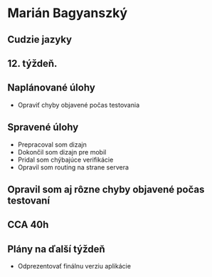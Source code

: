 # Marián Bagyanszký # 

## Cudzie jazyky ##

## 12. týždeň. ##

## Naplánované úlohy ##

* Opraviť chyby objavené počas testovania

## Spravené úlohy ##

* Prepracoval som dizajn
* Dokončil som dizajn pre mobil
* Pridal som chýbajúce verifikácie
* Opravil som routing na strane servera



## Opravil som aj rôzne chyby objavené počas testovaní ##

## CCA 40h ##

## Plány na ďalší týždeň ##

* Odprezentovať finálnu verziu aplikácie

